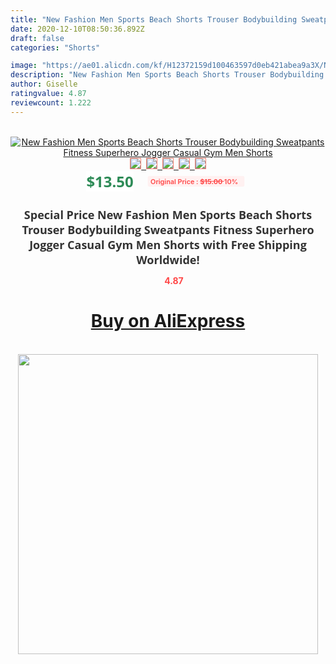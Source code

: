 ```yaml
---
title: "New Fashion Men Sports Beach Shorts Trouser Bodybuilding Sweatpants Fitness Superhero Jogger Casual Gym Men Shorts"
date: 2020-12-10T08:50:36.892Z
draft: false
categories: "Shorts"

image: "https://ae01.alicdn.com/kf/H12372159d100463597d0eb421abea9a3X/New-Fashion-Men-Sports-Beach-Shorts-Trouser-Bodybuilding-Sweatpants-Fitness-Superhero-Jogger-Casual-Gym-Men-Shorts.jpg"
description: "New Fashion Men Sports Beach Shorts Trouser Bodybuilding Sweatpants Fitness Superhero Jogger Casual Gym Men Shorts"
author: Giselle
ratingvalue: 4.87
reviewcount: 1.222
---
```

<br>
<div style="text-align: center;">
<a href="https://s.click.aliexpress.com/e/_989SFL" target="_blank" rel="nofollow noopener noreferrer"><img alt="New Fashion Men Sports Beach Shorts Trouser Bodybuilding Sweatpants Fitness Superhero Jogger Casual Gym Men Shorts" class="magnifier-image" src="https://ae01.alicdn.com/kf/H12372159d100463597d0eb421abea9a3X/New-Fashion-Men-Sports-Beach-Shorts-Trouser-Bodybuilding-Sweatpants-Fitness-Superhero-Jogger-Casual-Gym-Men-Shorts.jpg_640x640.jpg">
<br>
<img style="border:1px solid salmon" src="https://ae01.alicdn.com/kf/H12372159d100463597d0eb421abea9a3X/New-Fashion-Men-Sports-Beach-Shorts-Trouser-Bodybuilding-Sweatpants-Fitness-Superhero-Jogger-Casual-Gym-Men-Shorts.jpg_120x120.jpg">&nbsp;&nbsp;<img style="border:1px solid salmon" src="https://ae01.alicdn.com/kf/Hccab3e41510d4e3da4bd452771369b86U/New-Fashion-Men-Sports-Beach-Shorts-Trouser-Bodybuilding-Sweatpants-Fitness-Superhero-Jogger-Casual-Gym-Men-Shorts.jpg_120x120.jpg">&nbsp;&nbsp;<img style="border:1px solid salmon" src="https://ae01.alicdn.com/kf/Hd5f7a2a7420340249990dc8d4ef480dey/New-Fashion-Men-Sports-Beach-Shorts-Trouser-Bodybuilding-Sweatpants-Fitness-Superhero-Jogger-Casual-Gym-Men-Shorts.jpg_120x120.jpg">&nbsp;&nbsp;<img style="border:1px solid salmon" src="https://ae01.alicdn.com/kf/HTB1iJtUaIrrK1Rjy1zeq6xalFXai/New-Fashion-Men-Sports-Beach-Shorts-Trouser-Bodybuilding-Sweatpants-Fitness-Superhero-Jogger-Casual-Gym-Men-Shorts.jpg_120x120.jpg">&nbsp;&nbsp;<img style="border:1px solid salmon" src="https://ae01.alicdn.com/kf/H12cbdb6ff6664004ad813ad950f03431F/New-Fashion-Men-Sports-Beach-Shorts-Trouser-Bodybuilding-Sweatpants-Fitness-Superhero-Jogger-Casual-Gym-Men-Shorts.jpg_120x120.jpg"></a></div><br0>
<div style="text-align: center;"><span style="background-color: white; border: 0px; box-sizing: border-box; color: seagreen; display: inline-block; font-family: &quot;open sans&quot; , &quot;arial&quot; , &quot;helvetica&quot; , sans-serif , &quot;heiti&quot;; font-size: 24px; font-stretch: inherit; font-weight: 700; line-height: inherit; margin: 0px 10px 0px 0px; padding: 0px; vertical-align: middle;">$13.50 </span>
<span style="background: rgb(255 , 241 , 241); border-radius: 3px; border: 0px; box-sizing: border-box; color: #ff4747; display: inline-block; font-family: inherit; font-size: 12px; font-stretch: inherit; font-style: inherit; font-variant: inherit; font-weight: 600; line-height: inherit; margin: 0px; padding: 2px 5px; transform: scale(0.9); vertical-align: middle;">Original Price : <b style="text-decoration: line-through;">$15.00 </b> 10%&nbsp;&nbsp;</span></div>
<h1 style="color: #333333; display: inline-block; font-family: &quot;open sans&quot; , &quot;arial&quot; , &quot;helvetica&quot; , sans-serif , &quot;heiti&quot;; font-size: 18px; font-stretch: inherit; font-weight: 700; text-align: center;">Special Price New Fashion Men Sports Beach Shorts Trouser Bodybuilding Sweatpants Fitness Superhero Jogger Casual Gym Men Shorts with Free Shipping Worldwide!</h1>
<div style="color: #ff4747; text-align: center;">
<img src="https://4.bp.blogspot.com/-M0ZcTcb-5uY/XleCXlxnR4I/AAAAAAAAAEc/OrjgMkXV1oMQFaCRZj5HQwOCBcu3w1FegCPcBGAYYCw/s1600/star.png" style="height: 15px;">&nbsp;<b>4.87</b></div>
<div class="button_cont" align="center"><a class="buynow_a" href="https://s.click.aliexpress.com/e/_989SFL" target="_blank" rel="nofollow noopener noreferrer"><H1>Buy on AliExpress</H1></a></div><br>
<div class="separator" style="clear: both; text-align: center;">
<img src="https://lh3.googleusercontent.com/-pTy5HemUv9M/XlePHvY0dAI/AAAAAAAAAE4/0nX5iRUoIWY8eMW9Dpxeirr157OZliDIgCLcBGAsYHQ/s1600/badge.gif" width="480">
</div>
